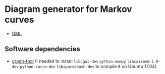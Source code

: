 # Diagram generator for Markov curves

* [GML](https://en.wikipedia.org/wiki/Graph_Modelling_Language)

## Software dependencies

* [graph-tool](https://graph-tool.skewed.de/) (I needed to install `libcgal-dev` `python-numpy` `libcairomm-1.0-dev` `python-cairo-dev` `libsparsehash-dev` to compile it on Ubuntu 17.04)
